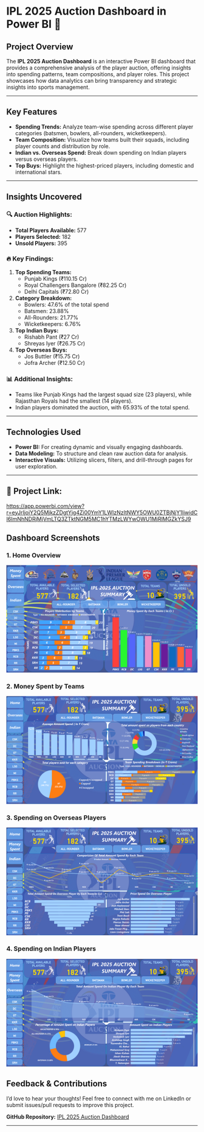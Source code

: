 
# IPL 2025 Auction Dashboard in Power BI 🏏

## Project Overview  
The **IPL 2025 Auction Dashboard** is an interactive Power BI dashboard that provides a comprehensive analysis of the player auction, offering insights into spending patterns, team compositions, and player roles. This project showcases how data analytics can bring transparency and strategic insights into sports management.

---

## Key Features  

- **Spending Trends:** Analyze team-wise spending across different player categories (batsmen, bowlers, all-rounders, wicketkeepers).  
- **Team Composition:** Visualize how teams built their squads, including player counts and distribution by role.  
- **Indian vs. Overseas Spend:** Break down spending on Indian players versus overseas players.  
- **Top Buys:** Highlight the highest-priced players, including domestic and international stars.  

---

## Insights Uncovered  

### 🔍 Auction Highlights:
- **Total Players Available:** 577  
- **Players Selected:** 182  
- **Unsold Players:** 395  

### 🔥 Key Findings:
1. **Top Spending Teams:**  
   - Punjab Kings (₹110.15 Cr)  
   - Royal Challengers Bangalore (₹82.25 Cr)  
   - Delhi Capitals (₹72.80 Cr)  
2. **Category Breakdown:**  
   - Bowlers: 47.6% of the total spend  
   - Batsmen: 23.88%  
   - All-Rounders: 21.77%  
   - Wicketkeepers: 6.76%  
3. **Top Indian Buys:**  
   - Rishabh Pant (₹27 Cr)  
   - Shreyas Iyer (₹26.75 Cr)  
4. **Top Overseas Buys:**  
   - Jos Buttler (₹15.75 Cr)  
   - Jofra Archer (₹12.50 Cr)  

### 📊 Additional Insights:
- Teams like Punjab Kings had the largest squad size (23 players), while Rajasthan Royals had the smallest (14 players).  
- Indian players dominated the auction, with 65.93% of the total spend.  

---

## Technologies Used  

- **Power BI:** For creating dynamic and visually engaging dashboards.  
- **Data Modeling:** To structure and clean raw auction data for analysis.  
- **Interactive Visuals:** Utilizing slicers, filters, and drill-through pages for user exploration.

---

## 📂 Project Link:
https://app.powerbi.com/view?r=eyJrIjoiY2Q5MjkzZDgtYjg4Zi00YmY1LWIzNzItNWY5OWU0ZTBjNjY1IiwidCI6ImNhNDRjMjVmLTQ3ZTktNGM5MC1hYTMzLWYwOWU1MjRlMGZkYSJ9

## Dashboard Screenshots  

### 1. **Home Overview**  
![Home](https://github.com/DipankarRaman/IPL-2025-Auction-Dashboard/blob/main/Dashboard/Home.png)

### 2. **Money Spent by Teams**  
![Money Spent](https://github.com/DipankarRaman/IPL-2025-Auction-Dashboard/blob/main/Dashboard/Money%20Spent.png)

### 3. **Spending on Overseas Players**  
![Overseas Spending](https://github.com/DipankarRaman/IPL-2025-Auction-Dashboard/blob/main/Dashboard/Overseas.png)

### 4. **Spending on Indian Players**  
![Indian Spending](https://github.com/DipankarRaman/IPL-2025-Auction-Dashboard/blob/main/Dashboard/Indian.png)


## Feedback & Contributions  

I’d love to hear your thoughts! Feel free to connect with me on LinkedIn or submit issues/pull requests to improve this project.

**GitHub Repository:** [IPL 2025 Auction Dashboard](https://github.com/DipankarRaman/IPL-2025-Auction-Dashboard)  

---
